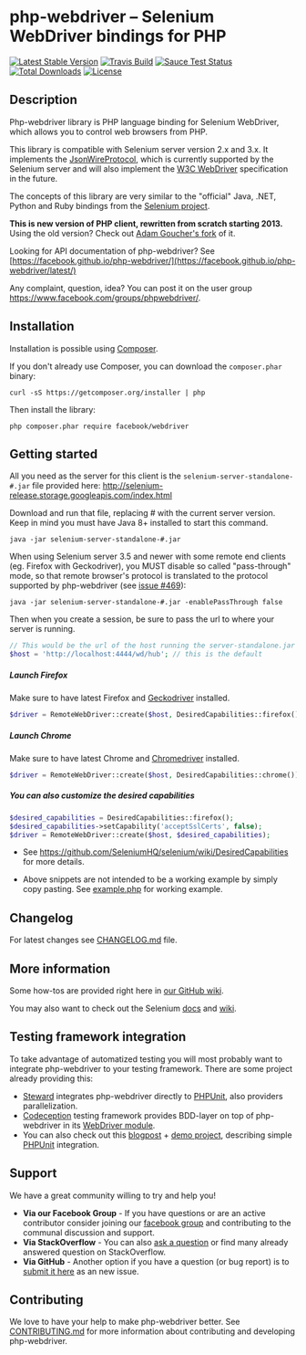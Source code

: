 # php-webdriver – Selenium WebDriver bindings for PHP

[![Latest Stable Version](https://img.shields.io/packagist/v/facebook/webdriver.svg?style=flat-square)](https://packagist.org/packages/facebook/webdriver)
[![Travis Build](https://img.shields.io/travis/facebook/php-webdriver/community.svg?style=flat-square)](https://travis-ci.org/facebook/php-webdriver)
[![Sauce Test Status](https://saucelabs.com/buildstatus/php-webdriver)](https://saucelabs.com/u/php-webdriver)
[![Total Downloads](https://img.shields.io/packagist/dt/facebook/webdriver.svg?style=flat-square)](https://packagist.org/packages/facebook/webdriver)
[![License](https://img.shields.io/packagist/l/facebook/webdriver.svg?style=flat-square)](https://packagist.org/packages/facebook/webdriver)

## Description
Php-webdriver library is PHP language binding for Selenium WebDriver, which allows you to control web browsers from PHP.

This library is compatible with Selenium server version 2.x and 3.x.
It implements the [JsonWireProtocol](https://github.com/SeleniumHQ/selenium/wiki/JsonWireProtocol), which is currently supported
by the Selenium server and will also implement the [W3C WebDriver](https://w3c.github.io/webdriver/webdriver-spec.html) specification in the future.

The concepts of this library are very similar to the "official" Java, .NET, Python and Ruby bindings from the
[Selenium project](https://github.com/SeleniumHQ/selenium/).

**This is new version of PHP client, rewritten from scratch starting 2013.**
Using the old version? Check out [Adam Goucher's fork](https://github.com/Element-34/php-webdriver) of it.

Looking for API documentation of php-webdriver? See [https://facebook.github.io/php-webdriver/](https://facebook.github.io/php-webdriver/latest/)

Any complaint, question, idea? You can post it on the user group https://www.facebook.com/groups/phpwebdriver/.

## Installation

Installation is possible using [Composer](https://getcomposer.org/).

If you don't already use Composer, you can download the `composer.phar` binary:

    curl -sS https://getcomposer.org/installer | php

Then install the library:

    php composer.phar require facebook/webdriver

## Getting started

All you need as the server for this client is the `selenium-server-standalone-#.jar` file provided here: http://selenium-release.storage.googleapis.com/index.html

Download and run that file, replacing # with the current server version. Keep in mind you must have Java 8+ installed to start this command.

    java -jar selenium-server-standalone-#.jar

When using Selenium server 3.5 and newer with some remote end clients (eg. Firefox with Geckodriver), you MUST disable so called "pass-through" mode, so that remote browser's protocol is translated to the protocol supported by php-webdriver (see [issue #469](https://github.com/facebook/php-webdriver/issues/469)):

    java -jar selenium-server-standalone-#.jar -enablePassThrough false

Then when you create a session, be sure to pass the url to where your server is running.

```php
// This would be the url of the host running the server-standalone.jar
$host = 'http://localhost:4444/wd/hub'; // this is the default
```

##### Launch Firefox

Make sure to have latest Firefox and [Geckodriver](https://github.com/mozilla/geckodriver/releases) installed.

```php
$driver = RemoteWebDriver::create($host, DesiredCapabilities::firefox());
```

##### Launch Chrome

Make sure to have latest Chrome and [Chromedriver](https://sites.google.com/a/chromium.org/chromedriver/downloads) installed.

```php
$driver = RemoteWebDriver::create($host, DesiredCapabilities::chrome());
```

##### You can also customize the desired capabilities

```php
$desired_capabilities = DesiredCapabilities::firefox();
$desired_capabilities->setCapability('acceptSslCerts', false);
$driver = RemoteWebDriver::create($host, $desired_capabilities);
```

* See https://github.com/SeleniumHQ/selenium/wiki/DesiredCapabilities for more details.

* Above snippets are not intended to be a working example by simply copy pasting. See [example.php](example.php) for working example.

## Changelog
For latest changes see [CHANGELOG.md](CHANGELOG.md) file.

## More information

Some how-tos are provided right here in [our GitHub wiki](https://github.com/facebook/php-webdriver/wiki).

You may also want to check out the Selenium [docs](http://docs.seleniumhq.org/docs/) and [wiki](https://github.com/SeleniumHQ/selenium/wiki).

## Testing framework integration

To take advantage of automatized testing you will most probably want to integrate php-webdriver to your testing framework.
There are some project already providing this:

- [Steward](https://github.com/lmc-eu/steward) integrates php-webdriver directly to [PHPUnit](https://phpunit.de/), also providers parallelization.
- [Codeception](http://codeception.com) testing framework provides BDD-layer on top of php-webdriver in its [WebDriver module](http://codeception.com/docs/modules/WebDriver).
- You can also check out this [blogpost](http://codeception.com/11-12-2013/working-with-phpunit-and-selenium-webdriver.html) + [demo project](https://github.com/DavertMik/php-webdriver-demo), describing simple [PHPUnit](https://phpunit.de/) integration.

## Support

We have a great community willing to try and help you!

- **Via our Facebook Group** - If you have questions or are an active contributor consider joining our [facebook group](https://www.facebook.com/groups/phpwebdriver/) and contributing to the communal discussion and support.
- **Via StackOverflow** - You can also [ask a question](https://stackoverflow.com/questions/ask?tags=php+selenium-webdriver) or find many already answered question on StackOverflow.
- **Via GitHub** - Another option if you have a question (or bug report) is to [submit it here](https://github.com/facebook/php-webdriver/issues/new) as an new issue.

## Contributing

We love to have your help to make php-webdriver better. See [CONTRIBUTING.md](CONTRIBUTING.md) for more information
about contributing and developing php-webdriver.
